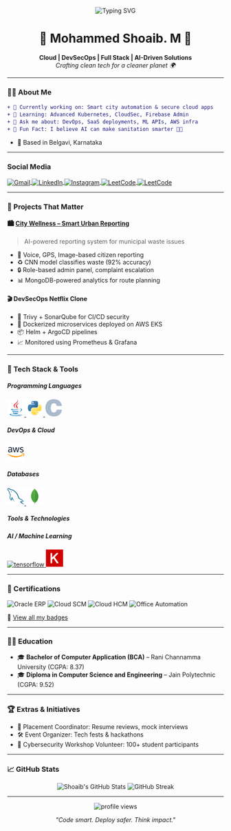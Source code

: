 <!-- Profile Banner or Animated Heading (Optional) -->
<p align="center">
  <img src="https://readme-typing-svg.herokuapp.com?font=Fira+Code&duration=3000&pause=1000&center=true&width=435&lines=Hey!+I'm+Mohammed+Shoaib+👋;Cloud+%26+DevOps+Engineer;AI+%7C+Security+%7C+Automation" alt="Typing SVG" />
</p>

<h1 align="center">🌟 Mohammed Shoaib. M 🌟</h1>

<p align="center">
  <b>Cloud | DevSecOps | Full Stack | AI-Driven Solutions</b><br/>
  <i>Crafting clean tech for a cleaner planet 🌍</i>
</p>

---

### 🧑‍💻 About Me

```diff
+ 🔭 Currently working on: Smart city automation & secure cloud apps
+ 🌱 Learning: Advanced Kubernetes, CloudSec, Firebase Admin
+ 💬 Ask me about: DevOps, SaaS deployments, ML APIs, AWS infra
+ 🧠 Fun Fact: I believe AI can make sanitation smarter 🚮🧹
```

- 📍 Based in Belgavi, Karnataka

---

### Social Media

<p align="left">
   <a href="mailto:md.shoaib.i.makandar@gmail.com"> 
     <img align="center" src="https://img.shields.io/badge/Gmail-D14836?style=for-the-badge&logo=gmail&logoColor=white" alt="Gmail" height="30" width="40"/>
     </a>
    <a href="https://www.linkedin.com/in/myselfmd" target="blank">
      <img align="center" src="https://raw.githubusercontent.com/rahuldkjain/github-profile-readme-generator/master/src/images/icons/Social/linked-in-alt.svg" alt="LinkedIn" height="30" width="40" />
    </a>
    <a href="https://instagram.com/myself.md" target="blank">
      <img align="center" src="https://raw.githubusercontent.com/rahuldkjain/github-profile-readme-generator/master/src/images/icons/Social/instagram.svg" alt="Instagram" height="30" width="40" />
    </a>
    <a href="https://leetcode.com/u/myselfmd/" target="blank">
    <img align="center" src="https://raw.githubusercontent.com/rahuldkjain/github-profile-readme-generator/master/src/images/icons/Social/leet-code.svg" alt="LeetCode" height="30" width="40" />
  </a>
  <a href="https://medium.com/@myself.md" target="blank">
    <img align="center" src="https://raw.githubusercontent.com/rahuldkjain/github-profile-readme-generator/refs/heads/master/src/images/icons/Social/medium.svg" alt="LeetCode" height="30" width="40" />
  </a>
</p>


---

### 🚀 Projects That Matter

#### 🏙️ [City Wellness – Smart Urban Reporting](https://github.com/Tasneemgokak/SmartCitywellness)
> AI-powered reporting system for municipal waste issues

- 📸 Voice, GPS, Image-based citizen reporting
- ♻️ CNN model classifies waste (92% accuracy)
- 🔒 Role-based admin panel, complaint escalation
- 📊 MongoDB-powered analytics for route planning

#### 🎬 DevSecOps Netflix Clone

- 🔐 Trivy + SonarQube for CI/CD security
- 🐳 Dockerized microservices deployed on AWS EKS
- 📦 Helm + ArgoCD pipelines
- 📈 Monitored using Prometheus & Grafana

---

### 🧰 Tech Stack & Tools
<!-- Programming Languages -->
<div class="border border-gray-300 rounded-xl p-4 shadow-md bg-white dark:bg-gray-900 mb-6">
  <h5 class="text-center text-xl font-semibold text-gray-700 dark:text-gray-200 mb-3">Programming Languages</h5>
  <div class="flex justify-center flex-wrap gap-4">
    <a href="https://www.java.com" target="_blank" rel="noreferrer">
      <img src="https://raw.githubusercontent.com/devicons/devicon/master/icons/java/java-original.svg" alt="java" width="40" height="40"/>
    </a>
    <a href="https://www.python.org" target="_blank" rel="noreferrer">
      <img src="https://raw.githubusercontent.com/devicons/devicon/master/icons/python/python-original.svg" alt="python" width="40" height="40"/>
    </a>
    <a href="https://www.cprogramming.com/" target="_blank" rel="noreferrer">
      <img src="https://raw.githubusercontent.com/devicons/devicon/master/icons/c/c-original.svg" alt="c" width="40" height="40"/>
    </a>
  </div>
</div>

<!-- DevOps and Cloud -->
<div class="border border-gray-300 rounded-xl p-4 shadow-md bg-white dark:bg-gray-900 mb-6">
  <h5 class="text-center text-xl font-semibold text-gray-700 dark:text-gray-200 mb-3">DevOps & Cloud</h5>
  <div class="flex justify-center flex-wrap gap-4">
    <!-- Add all your cloud/devops icons here -->
    <a href="https://aws.amazon.com" target="_blank" rel="noreferrer">
      <img src="https://raw.githubusercontent.com/devicons/devicon/master/icons/amazonwebservices/amazonwebservices-original-wordmark.svg" alt="aws" width="40" height="40"/>
    </a>
    <!-- ... rest of the DevOps tools like Azure, Docker, K8s, etc. -->
  </div>
</div>

<!-- Databases -->
<div class="border border-gray-300 rounded-xl p-4 shadow-md bg-white dark:bg-gray-900 mb-6">
  <h5 class="text-center text-xl font-semibold text-gray-700 dark:text-gray-200 mb-3">Databases</h5>
  <div class="flex justify-center gap-4">
    <a href="#">
      <img src="https://raw.githubusercontent.com/MaDycloud-MD/MD_Portfolio/refs/heads/main/public/logos/mysql.svg" alt="mysql" width="40" height="40"/>
    </a>
    <a href="#">
      <img src="https://raw.githubusercontent.com/MaDycloud-MD/MD_Portfolio/refs/heads/main/public/logos/mongodb.svg" alt="mongodb" width="40" height="40"/>
    </a>
  </div>
</div>

<!-- Tools & Technologies -->
<div class="border border-gray-300 rounded-xl p-4 shadow-md bg-white dark:bg-gray-900 mb-6">
  <h5 class="text-center text-xl font-semibold text-gray-700 dark:text-gray-200 mb-3">Tools & Technologies</h5>
  <div class="flex justify-center flex-wrap gap-4">
    <!-- Add Git, GitHub, VS Code, etc. icons -->
  </div>
</div>

<!-- AI / ML -->
<div class="border border-gray-300 rounded-xl p-4 shadow-md bg-white dark:bg-gray-900 mb-6">
  <h5 class="text-center text-xl font-semibold text-gray-700 dark:text-gray-200 mb-3">AI / Machine Learning</h5>
  <div class="flex justify-center gap-4">
    <a href="https://www.tensorflow.org" target="_blank" rel="noreferrer">
      <img src="https://www.vectorlogo.zone/logos/tensorflow/tensorflow-icon.svg" alt="tensorflow" width="40" height="40"/>
    </a>
    <a href="#">
      <img src="https://raw.githubusercontent.com/MaDycloud-MD/MD_Portfolio/refs/heads/main/public/logos/keras.svg" alt="keras" width="40" height="40"/>
    </a>
  </div>
</div>


---

### 📜 Certifications

![Oracle ERP](https://img.shields.io/badge/Oracle%20ERP-Certified-blueviolet?style=flat-square&logo=oracle)
![Cloud SCM](https://img.shields.io/badge/Oracle%20SCM-Certified-brightgreen?style=flat-square&logo=oracle)
![Cloud HCM](https://img.shields.io/badge/Oracle%20HCM-Certified-yellow?style=flat-square&logo=oracle)
![Office Automation](https://img.shields.io/badge/Office%20Automation-Certified-orange?style=flat-square&logo=microsoftoffice)

🔗 [View all my badges](https://catalog-education.oracle.com/ords/certview/sharebadge?id=A7CA5AE82E10511ABFAC7335EDFABBCD988720D016ECC52715BF79AF6EE36C17)

---

### 🧑‍🎓 Education

- 🎓 **Bachelor of Computer Application (BCA)** – Rani Channamma University (CGPA: 8.37)
- 🎓 **Diploma in Computer Science and Engineering** – Jain Polytechnic (CGPA: 9.52)

---

### 🏆 Extras & Initiatives

- 👔 Placement Coordinator: Resume reviews, mock interviews
- 🛠️ Event Organizer: Tech fests & hackathons
- 🔐 Cybersecurity Workshop Volunteer: 100+ student participants

---

### 📈 GitHub Stats 

<p align="center">
  <img src="https://github-readme-stats.vercel.app/api?username=MaDycloud-MD&show_icons=true&theme=tokyonight&hide_border=true" alt="Shoaib's GitHub Stats" />
  <img src="https://github-readme-streak-stats.herokuapp.com/?user=MaDycloud-MD&theme=tokyonight&hide_border=true" alt="GitHub Streak" />
</p>


---

<p align="center">
  <img src="https://komarev.com/ghpvc/?username=MaDycloud-MD&label=Profile%20Views&color=brightgreen&style=flat-square" alt="profile views" />
</p>

<p align="center"><i>"Code smart. Deploy safer. Think impact."</i></p>
